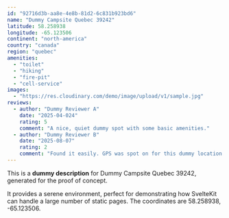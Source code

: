 ```yaml
---
id: "92716d3b-aa8e-4e8b-81d2-6c831b923bd6"
name: "Dummy Campsite Quebec 39242"
latitude: 58.258938
longitude: -65.123506
continent: "north-america"
country: "canada"
region: "quebec"
amenities:
  - "toilet"
  - "hiking"
  - "fire-pit"
  - "cell-service"
images:
  - "https://res.cloudinary.com/demo/image/upload/v1/sample.jpg"
reviews:
  - author: "Dummy Reviewer A"
    date: "2025-04-024"
    rating: 5
    comment: "A nice, quiet dummy spot with some basic amenities."
  - author: "Dummy Reviewer B"
    date: "2025-08-07"
    rating: 2
    comment: "Found it easily. GPS was spot on for this dummy location."
---
```


This is a **dummy description** for Dummy Campsite Quebec 39242, generated for the proof of concept.

It provides a serene environment, perfect for demonstrating how SvelteKit can handle a large number of static pages. The coordinates are 58.258938, -65.123506.
